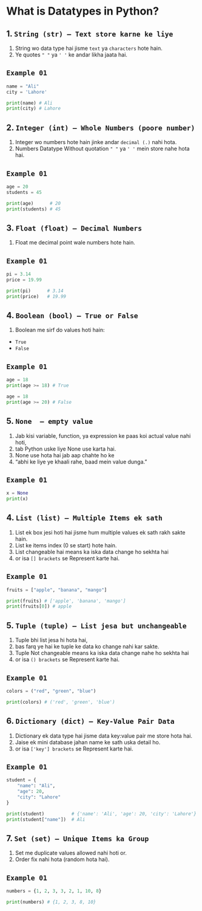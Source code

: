 # What is Datatypes in Python?

## 1. `String (str) — Text store karne ke liye`
1. String wo data type hai jisme `text` ya `characters` hote hain.
2. Ye quotes `" "` ya `' '` ke andar likha jaata hai.

## `Example 01`
```py
name = "Ali"
city = 'Lahore'

print(name) # Ali
print(city) # Lahore
```
## 2. `Integer (int) — Whole Numbers (poore number)`
1. Integer wo numbers hote hain jinke andar `decimal (.)` nahi hota.
2. Numbers Datatype Without quotation `" "` ya `' '` mein store nahe hota hai.

## `Example 01`
```py
age = 20
students = 45

print(age)      # 20
print(students) # 45
```
## 3. `Float (float) — Decimal Numbers`
1. Float me decimal point wale numbers hote hain.

## `Example 01`
```py
pi = 3.14
price = 19.99

print(pi)      # 3.14
print(price)   # 19.99
```
## 4. `Boolean (bool) — True or False`
1. Boolean me sirf do values hoti hain:

- `True`
- `False`

## `Example 01`
```py
age = 18
print(age >= 18) # True

age = 18
print(age >= 20) # False
```
## 5. `None  — empty value`
1. Jab kisi variable, function, ya expression ke paas koi actual value nahi hoti,
2. tab Python uske liye None use karta hai.
3. None use hota hai jab aap chahte ho ke
4. “abhi ke liye ye khaali rahe, baad mein value dunga.”

## `Example 01`
```py
x = None
print(x)
```
## 4. `List (list) — Multiple Items ek sath`
1. List ek box jesi hoti hai jisme hum multiple values ek sath rakh sakte hain.
2. List ke items index (0 se start) hote hain.
3. List changeable hai means ka iska data change ho sekhta hai
4. or isa `[] brackets` se Represent karte hai.

## `Example 01`
```py
fruits = ["apple", "banana", "mango"]

print(fruits) # ['apple', 'banana', 'mango']
print(fruits[0]) # apple 
```
## 5. `Tuple (tuple) — List jesa but unchangeable`
1. Tuple bhi list jesa hi hota hai,
2. bas farq ye hai ke tuple ke data ko change nahi kar sakte.
3. Tuple Not changeable means ka iska data change nahe ho sekhta hai
4. or isa `() brackets` se Represent karte hai.

## `Example 01`
```py
colors = ("red", "green", "blue")

print(colors) # ('red', 'green', 'blue')
```
## 6. `Dictionary (dict) — Key-Value Pair Data`
1. Dictionary ek data type hai jisme data key:value pair me store hota hai.
2. Jaise ek mini database jahan name ke sath uska detail ho.
3. or isa `['key'] brackets` se Represent karte hai.

## `Example 01`
```py
student = {
    "name": "Ali",
    "age": 20,
    "city": "Lahore"
}

print(student)          # {'name': 'Ali', 'age': 20, 'city': 'Lahore'}
print(student["name"])  # Ali
```
## 7. `Set (set) — Unique Items ka Group`
1. Set me duplicate values allowed nahi hoti or.
2. Order fix nahi hota (random hota hai).

## `Example 01`
```py
numbers = {1, 2, 3, 3, 2, 1, 10, 8}

print(numbers) # {1, 2, 3, 8, 10}
```